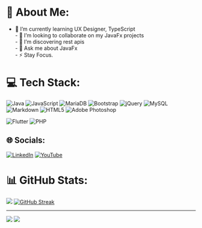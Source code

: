 # 💫 About Me:
- 🌱 I’m currently learning UX Designer, TypeScript<br>- 👯 I’m looking to collaborate on my JavaFx projects<br>- 🤔 I’m discovering rest apis<br>- 💬 Ask me about JavaFx<br>- ⚡ Stay Focus.




# 💻 Tech Stack:

![Java](https://img.shields.io/badge/java-%23ED8B00.svg?style=for-the-badge&logo=java&logoColor=white)
![JavaScript](https://img.shields.io/badge/javascript-%23323330.svg?style=for-the-badge&logo=javascript&logoColor=%23F7DF1E) 
![MariaDB](https://img.shields.io/badge/MariaDB-003545?style=for-the-badge&logo=mariadb&logoColor=white)
![Bootstrap](https://img.shields.io/badge/bootstrap-%23563D7C.svg?style=for-the-badge&logo=bootstrap&logoColor=white)
![jQuery](https://img.shields.io/badge/jquery-%230769AD.svg?style=for-the-badge&logo=jquery&logoColor=white)
![MySQL](https://img.shields.io/badge/mysql-%2300f.svg?style=for-the-badge&logo=mysql&logoColor=white) 
![Markdown](https://img.shields.io/badge/markdown-%23000000.svg?style=for-the-badge&logo=markdown&logoColor=white) 
![HTML5](https://img.shields.io/badge/html5-%23E34F26.svg?style=for-the-badge&logo=html5&logoColor=white) 
![Adobe Photoshop](https://img.shields.io/badge/adobephotoshop-%2331A8FF.svg?style=for-the-badge&logo=adobephotoshop&logoColor=white)

 ![Flutter](https://img.shields.io/badge/Flutter-%2302569B.svg?style=for-the-badge&logo=Flutter&logoColor=white)
 ![PHP](https://img.shields.io/badge/php-%23777BB4.svg?style=for-the-badge&logo=php&logoColor=white)
<br>
<!-- ![](https://github-readme-stats.vercel.app/api/top-langs/?username=gleidsonmt&theme=dark&hide_border=false&include_all_commits=true&count_private=true&layout=compact) -->

## 🌐 Socials:
[![LinkedIn](https://img.shields.io/badge/LinkedIn-%230077B5.svg?logo=linkedin&logoColor=white)](https://linkedin.com/in/gleidson-neves-da-silveira-50353a1b2)
[![YouTube](https://img.shields.io/badge/YouTube-%23FF0000.svg?logo=YouTube&logoColor=white)](https://youtube.com/@@gleidsonneves5895) 


# 📊 GitHub Stats:
![](https://github-readme-stats.vercel.app/api?username=gleidsonmt&theme=dark&hide_border=false&include_all_commits=true&count_private=true)
[![GitHub Streak](https://streak-stats.demolab.com?user=gleidsonmt&theme=dark&hide_border=true&card_width=1000)](https://git.io/streak-stats)</br>

---
[![](https://visitcount.itsvg.in/api?id=gleidsonmt&icon=0&color=1)](https://visitcount.itsvg.in)
<img src='https://gleidsonmt.github.io/img/man.jpg'>
<!-- Proudly created with GPRM ( https://gprm.itsvg.in ) -->
 
